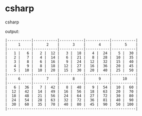 # csharp
csharp

output:


    |-----------|-----------|-----------|-----------|-----------|
    |     1     |      2    |      3    |      4    |      5    |
    |-----------|-----------|-----------|-----------|-----------|
    |   1 |   6 |   2 |  12 |   3 |  18 |   4 |  24 |   5 |  30 |
    |   2 |   7 |   4 |  14 |   6 |  21 |   8 |  28 |  10 |  35 |
    |   3 |   8 |   6 |  16 |   9 |  24 |  12 |  32 |  15 |  40 |
    |   4 |   9 |   8 |  18 |  12 |  27 |  16 |  36 |  20 |  45 |
    |   5 |  10 |  10 |  20 |  15 |  30 |  20 |  40 |  25 |  50 |
    |-----------|-----------|-----------|-----------|-----------|
    |     6     |      7    |      8    |      9    |     10    |
    |-----------|-----------|-----------|-----------|-----------|
    |   6 |  36 |   7 |  42 |   8 |  48 |   9 |  54 |  10 |  60 |
    |  12 |  42 |  14 |  49 |  16 |  56 |  18 |  63 |  20 |  70 |
    |  18 |  48 |  21 |  56 |  24 |  64 |  27 |  72 |  30 |  80 |
    |  24 |  54 |  28 |  63 |  32 |  72 |  36 |  81 |  40 |  90 |
    |  30 |  60 |  35 |  70 |  40 |  80 |  45 |  90 |  50 | 100 |
    |-----------------------------------------------------------|
